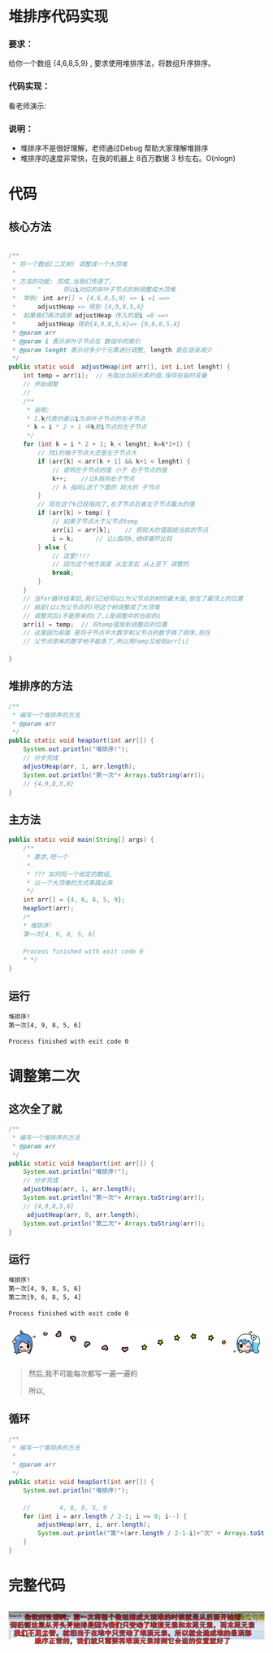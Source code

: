 




# 堆排序代码实现

### 要求：

给你一个数组 {4,6,8,5,9} , 要求使用堆排序法，将数组升序排序。
### 代码实现：

看老师演示: 
### 说明：

- 堆排序不是很好理解，老师通过Debug 帮助大家理解堆排序
- 堆排序的速度非常快，在我的机器上 8百万数据 3 秒左右。O(nlogn) 

# 代码

## 核心方法




```java

/**
 * 将一个数组(二叉树) 调整成一个大顶堆
 *
 * 方法的功能: 完成,当我们传递了,
 *      "      将以i对应的非叶子节点的树调整成大顶堆
 *  举例: int arr[] = {4,6,8,5,9} => i =1 ==>
 *      adjustHeap => 得到 {4,9,8,5,6}
 *  如果我们再次调用 adjustHeap 传入的是i =0 ==>
 *      adjustHeap 得到{4,9,8,5,6}=> {9,6,8,5,4}
 * @param arr
 * @param i 表示非叶子节点在 数组中的索引
 * @param lenght 表示对多少个元素进行调整, length 是在逐渐减少
 */
public static void  adjustHeap(int arr[], int i,int lenght) {
    int temp = arr[i];  // 先取出当前元素的值,保存在临时变量
    // 开始调整
    //
    /**
     * 说明:
     * 1.k代表的是以i为非叶子节点的左子节点
     * k = i * 2 + 1 中k是i节点的左子节点
     */
    for (int k = i * 2 + 1; k < lenght; k=k*2+1) {
        // 找i的柚子节点大还是左子节点大
        if (arr[k] < arr[k + 1] && k+1 < lenght) {
            // 说明左子节点的值 小于 右子节点的值
            k++;    //让k指向右子节点
            // k 指向i这个下面的 较大的 子节点
        }
        // 现在这个k已经指向了,右子节点后者左子节点最大的值
        if (arr[k] > temp) {
            // 如果子节点大于父节点temp
            arr[i] = arr[k];    // 把较大的值赋给当前的节点
            i = k;      // 让i指向k,继续循环比较
        } else {
            // 这里!!!!
            // 因为这个地方我是 从左至右 从上至下 调整的
            break;
        }
    }
    // 当for循环结束后,我们己经将以i为父节点的树的最大值,放在了最顶上的位置
    // 局部(以i为父节点的)吧这个树调整成了大顶堆
    // 调整完后i不是原来的i了,i是调整中的当前的i
    arr[i] = temp;  // 将temp值放到调整后的位置
    // 这里因为前面 是将子节点中大数字和父节点的数字换了顺序,现在
    // 父节点原来的数字他不能丢了,所以用temp又给到arr[i]

}


```


## 堆排序的方法
```java
/**
 * 编写一个堆排序的方法
 * @param arr
 */
public static void heapSort(int arr[]) {
    System.out.println("堆排序!");
    // 分步完成
    adjustHeap(arr, 1, arr.length);
    System.out.println("第一次"+ Arrays.toString(arr));
    // {4,9,8,5,6}
}
```



## 主方法

```java
public static void main(String[] args) {
    /**
     * 要求,吧一个
     *
     * ??? 如何将一个给定的数组,
     * 以一个大顶堆的方式来搞出来
     */
    int arr[] = {4, 6, 8, 5, 9};
    heapSort(arr);
    /*
    * 堆排序!
    第一次[4, 9, 8, 5, 6]

    Process finished with exit code 0
    * */
}
```




## 运行
```
堆排序!
第一次[4, 9, 8, 5, 6]

Process finished with exit code 0
```


# 调整第二次

## 这次全了就

```java
/**
 * 编写一个堆排序的方法
 * @param arr
 */
public static void heapSort(int arr[]) {
    System.out.println("堆排序!");
    // 分步完成
    adjustHeap(arr, 1, arr.length);
    System.out.println("第一次"+ Arrays.toString(arr));
    // {4,9,8,5,6}
     adjustHeap(arr, 0, arr.length);
    System.out.println("第二次"+ Arrays.toString(arr));
}

```


## 运行


```
堆排序!
第一次[4, 9, 8, 5, 6]
第二次[9, 6, 8, 5, 4]

Process finished with exit code 0
```



![哔哩哔哩动画](../img/bilibili_line.png)



> 然后,我不可能每次都写一遍一遍的
>
>所以, 
>
>
## 循环


```java
/**
 * 编写一个堆排序的方法
 *
 * @param arr
 */
public static void heapSort(int arr[]) {
    System.out.println("堆排序!");

    //        4, 6, 8, 5, 9
    for (int i = arr.length / 2-1; i >= 0; i--) {
        adjustHeap(arr, i, arr.length);
        System.out.println("第"+(arr.length / 2-1-i)+"次" + Arrays.toString(arr));
    }
}
```



# 完整代码

```java

```


![img](../img/QQ截图20210226154040.png)





